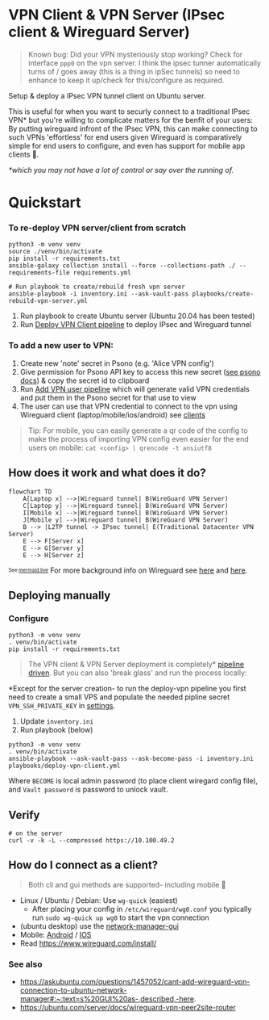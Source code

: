 # VPN Client & VPN Server (IPsec client & Wireguard Server)

> Known bug: Did your VPN mysteriously stop working?
> Check for interface `ppp0` on the vpn server.
> I think the ipsec tunner automatically turns of / goes away (this is a thing in ipSec tunnels) so need to enhance to keep it up/check for this/configure as required. 

Setup & deploy a IPsec VPN tunnel client on Ubuntu server. 

This is useful for when you want to securly connect to a traditional IPsec VPN* but you're willing to complicate matters for the benfit of your users:  By putting wireguard infront of the IPsec VPN,  this can make connecting to such VPNs 'effortless' for end users given Wireguard is comparatively simple for end users to configure, and even has support for mobile app clients 📱.

_*which you may not have a lot of control or say over the running of._

# Quickstart

### To re-deploy VPN server/client from scratch
```
python3 -m venv venv
source ./venv/bin/activate
pip install -r requirements.txt
ansible-galaxy collection install --force --collections-path ./ --requirements-file requirements.yml

# Run playbook to create/rebuild fresh vpn server
ansible-playbook -i inventory.ini --ask-vault-pass playbooks/create-rebuild-vpn-server.yml
```

1. Run playbook to create Ubuntu server (Ubuntu 20.04 has been tested)
2. Run [Deploy VPN Client pipeline](https://github.com/KarmaComputing/server-bootstrap/actions/workflows/deploy-vpn.yml) to deploy IPsec and Wireguard tunnel

### To add a new user to VPN:
1. Create new 'note' secret in Psono (e.g. 'Alice VPN config')
2. Give permission for Psono API key to access this new secret ([see psono docs](https://doc.psono.com/user/api-key/creation.html#creation)) & copy the secret id to clipboard
3. Run [Add VPN user pipeline](https://github.com/KarmaComputing/server-bootstrap/actions/workflows/add-vpn-user.yml) which will generate valid VPN credentials and put them in the Psono secret for that use to view
4. The user can use that VPN credential to connect to the vpn using Wireguard client (laptop/mobile/ios/android) see [clients](https://www.wireguard.com/install/)
> Tip: For mobile, you can easily generate a qr code of the config to make the process of importing VPN config even easier for the end users on mobile: `cat <config> | qrencode -t ansiutf8`

## How does it work and what does it do?

```mermaid
flowchart TD
    A[Laptop x] -->|Wireguard tunnel| B(WireGuard VPN Server)
    C[Laptop y] -->|Wireguard tunnel| B(WireGuard VPN Server)
    I[Mobile x] -->|Wireguard tunnel| B(WireGuard VPN Server)
    J[Mobile y] -->|Wireguard tunnel| B(WireGuard VPN Server)
    B --> |L2TP tunnel -> IPsec tunnel| E(Traditional Datacenter VPN Server)
    E --> F[Server x]
    E --> G[Server y]
    E --> H[Server z]
```
<sub><sup>See [mermaid.live](https://mermaid.live/)</sub></sup> For more background info on Wireguard see [here](https://www.youtube.com/watch?v=88GyLoZbDNw) and [here](https://github.com/KarmaComputing/server-bootstrap/blob/43053816a72d801fbf525c59c0a2eccc149a05d0/vpn-client/playbooks/deploy-vpn-client.yml#L143).


## Deploying manually

### Configure
```
python3 -m venv venv
. venv/bin/activate
pip install -r requirements.txt
```

> The VPN client & VPN Server deployment is completely* [pipeline driven](https://github.com/KarmaComputing/server-bootstrap/blob/43053816a72d801fbf525c59c0a2eccc149a05d0/.github/workflows/deploy-vpn.yml#L64). But you can also 'break glass' and run the process locally:

*Except for the server creation- to run the deploy-vpn pipeline you first need to create a small VPS and populate the needed pipline secret `VPN_SSH_PRIVATE_KEY` in [settings](https://github.com/KarmaComputing/server-bootstrap/settings/secrets/actions).

1. Update `inventory.ini`
2. Run playbook (below)

```
python3 -m venv venv
. venv/bin/activate
ansible-playbook --ask-vault-pass --ask-become-pass -i inventory.ini playbooks/deploy-vpn-client.yml 
```

Where `BECOME` is local admin password (to place client wiregard config file), and `Vault password` is password to unlock vault.

## Verify

```
# on the server
curl -v -k -L --compressed https://10.100.49.2
```

## How do I connect as a client?
> Both cli and gui methods are supported- including mobile 📱

- Linux / Ubuntu / Debian: Use `wg-quick` (easiest)
  - After placing your config in `/etc/wireguard/wg0.conf` you typically run `sudo wg-quick up wg0` to start the vpn connection
- (ubuntu desktop) use the [network-manager-gui](https://www.xmodulo.com/wireguard-vpn-network-manager-gui.html#:~:text=NetworkManager%27s%20Connection%20Editor-,GUI,-Next%2C%20run%20nm
)
- Mobile: [Android](https://play.google.com/store/apps/details?id=com.wireguard.android) / [IOS](https://itunes.apple.com/us/app/wireguard/id1441195209?ls=1&mt=8)
- Read https://www.wireguard.com/install/


### See also
- https://askubuntu.com/questions/1457052/cant-add-wireguard-vpn-connection-to-ubuntu-network-manager#:~:text=s%20GUI%20as-,described,-here.
- https://ubuntu.com/server/docs/wireguard-vpn-peer2site-router

